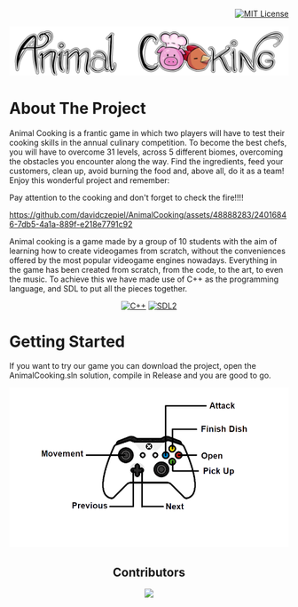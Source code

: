 <!-- LICENSE -->
<div align="right">

  [![MIT License][license-shield]][license-url]
</div>
  
  <!-- Make your project stand out with a banner -->
  <a href=""><img src="AnimalCooking\resources\images\Menu\Title.png" alt="ArminC AutoExec"></a>

<!-- What is your project about??? -->
# About The Project
Animal Cooking is a frantic game in which two players will have to test their cooking skills in the annual culinary competition. To become the best chefs, you will have to overcome 31 levels, across 5 different biomes, overcoming the obstacles you encounter along the way. Find the ingredients, feed your customers, clean up, avoid burning the food and, above all, do it as a team! Enjoy this wonderful project and remember:

Pay attention to the cooking and don't forget to check the fire!!!!

https://github.com/davidczepiel/AnimalCooking/assets/48888283/24016846-7db5-4a1a-889f-e218e7791c92



<!-- Tell the world what are the main technologies/libraries behind this project -->
<!-- ### Built With -->

Animal cooking is a game made by a group of 10 students with the aim of learning how to create videogames from scratch, without the conveniences offered by the most popular videogame engines nowadays.
Everything in the game has been created from scratch, from the code, to the art, to even the music. To achieve this we have made use of C++ as the programming language, and SDL to put all the pieces together. 


<!-- PROJECT SHIELDS -->
<!--
*** I'm using markdown "reference style" links for readability.
*** Reference links are enclosed in brackets [ ] instead of parentheses ( ).
*** See the bottom of this document for the declaration of the reference variables
*** for contributors-url, forks-url, etc. This is an optional, concise syntax you may use.
*** https://www.markdownguide.org/basic-syntax/#reference-style-links
-->
<div align="center">

[![C++][C++.com]][C++-url]
[![SDL2][SDL2.com]][SDL2-url]
<!-- [![Cmake][Cmake.com]][Cmake-url] -->
</div>

<!-- What are the steps to get your project up and running? -->
# Getting Started

If you want to try our game you can download the project, open the AnimalCooking.sln solution, compile in Release and you are good to go.

<img src="AnimalCooking\resources\ControllerControls.png" alt="ArminC AutoExec">

<!-- Let everyone know who made this project possible -->
<h2 align="center">
 Contributors 
</h3>
<p align="center"> 
  <a href="https://github.com/4anotherday/DarkMaze/graphs/contributors">
    <img src="https://contrib.rocks/image?repo=TenByTen-Studios/AnimalCooking"/>
  </a>
</p>


<!-- MARKDOWN LINKS & IMAGES -->
<!-- https://www.markdownguide.org/basic-syntax/#reference-style-links -->

[license-shield]: https://img.shields.io/github/license/othneildrew/Best-README-Template.svg?style=for-the-badge
[license-url]: https://github.com/othneildrew/Best-README-Template/blob/master/LICENSE.txt
[linkedin-shield]: https://img.shields.io/badge/-LinkedIn-black.svg?style=for-the-badge&logo=linkedin&colorB=555

[C++.com]: https://img.shields.io/badge/C%2B%2B-00599C?style=for-the-badge&logo=c%2B%2B&logoColor=white
[C++-url]: https://en.cppreference.com/w/

[SDL2.com]: https://img.shields.io/badge/SDL2-DD0031?style=for-the-badge&logo=
[SDL2-url]: https://www.libsdl.org/

[Cmake.com]: https://img.shields.io/badge/CMake-00D300?style=for-the-badge&logo=cmake&logoColor=white
[Cmake-url]: https://cmake.org/

